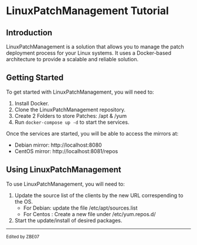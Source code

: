 LinuxPatchManagement Tutorial
=============================

Introduction
------------

LinuxPatchManagement is a solution that allows you to manage the patch deployment process for your Linux systems. It uses a Docker-based architecture to provide a scalable and reliable solution.

Getting Started
---------------

To get started with LinuxPatchManagement, you will need to:

1.  Install Docker.
2.  Clone the LinuxPatchManagement repository.
4.  Create 2 Folders to store Patches: /apt & /yum
3.  Run `docker-compose up -d` to start the services.

Once the services are started, you will be able to access the mirrors at:

-   Debian mirror: http://localhost:8080
-   CentOS mirror: http://localhost:8081/repos

Using LinuxPatchManagement
--------------------------

To use LinuxPatchManagement, you will need to:

1.  Update the source list of the clients by the new URL correspending to the OS.
    * For Debian: update the file /etc/apt/sources.list
    * For Centos : Create a new file  under /etc/yum.repos.d/ 
2.  Start the update/install of desired packages.


*****************************

<sub> Edited by ZBE07 </sub>
